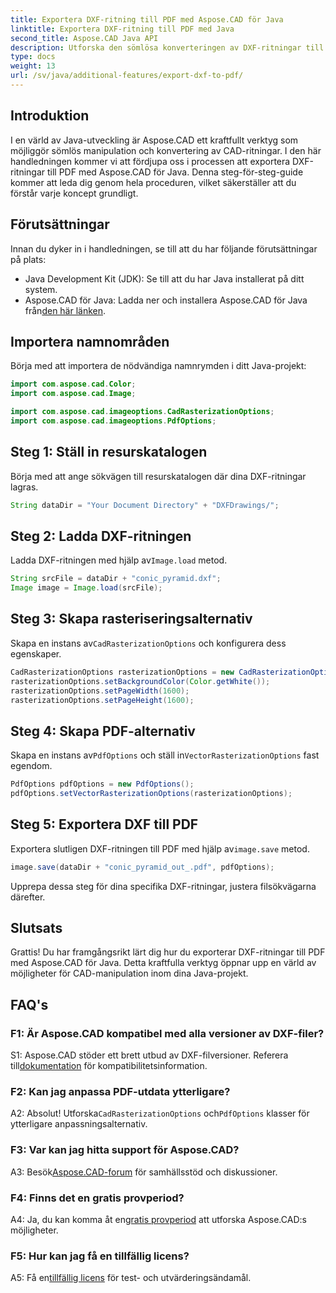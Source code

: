 ```yaml
---
title: Exportera DXF-ritning till PDF med Aspose.CAD för Java
linktitle: Exportera DXF-ritning till PDF med Java
second_title: Aspose.CAD Java API
description: Utforska den sömlösa konverteringen av DXF-ritningar till PDF i Java med Aspose.CAD. Förbättra ditt CAD-arbetsflöde utan ansträngning.
type: docs
weight: 13
url: /sv/java/additional-features/export-dxf-to-pdf/
---
```

## Introduktion

I en värld av Java-utveckling är Aspose.CAD ett kraftfullt verktyg som möjliggör sömlös manipulation och konvertering av CAD-ritningar. I den här handledningen kommer vi att fördjupa oss i processen att exportera DXF-ritningar till PDF med Aspose.CAD för Java. Denna steg-för-steg-guide kommer att leda dig genom hela proceduren, vilket säkerställer att du förstår varje koncept grundligt.

## Förutsättningar

Innan du dyker in i handledningen, se till att du har följande förutsättningar på plats:

- Java Development Kit (JDK): Se till att du har Java installerat på ditt system.
-  Aspose.CAD för Java: Ladda ner och installera Aspose.CAD för Java från[den här länken](https://releases.aspose.com/cad/java/).

## Importera namnområden

Börja med att importera de nödvändiga namnrymden i ditt Java-projekt:

```java
import com.aspose.cad.Color;
import com.aspose.cad.Image;

import com.aspose.cad.imageoptions.CadRasterizationOptions;
import com.aspose.cad.imageoptions.PdfOptions;
```

## Steg 1: Ställ in resurskatalogen

Börja med att ange sökvägen till resurskatalogen där dina DXF-ritningar lagras.

```java
String dataDir = "Your Document Directory" + "DXFDrawings/";
```

## Steg 2: Ladda DXF-ritningen

 Ladda DXF-ritningen med hjälp av`Image.load` metod.

```java
String srcFile = dataDir + "conic_pyramid.dxf";
Image image = Image.load(srcFile);
```

## Steg 3: Skapa rasteriseringsalternativ

 Skapa en instans av`CadRasterizationOptions` och konfigurera dess egenskaper.

```java
CadRasterizationOptions rasterizationOptions = new CadRasterizationOptions();
rasterizationOptions.setBackgroundColor(Color.getWhite());
rasterizationOptions.setPageWidth(1600);
rasterizationOptions.setPageHeight(1600);
```

## Steg 4: Skapa PDF-alternativ

 Skapa en instans av`PdfOptions` och ställ in`VectorRasterizationOptions` fast egendom.

```java
PdfOptions pdfOptions = new PdfOptions();
pdfOptions.setVectorRasterizationOptions(rasterizationOptions);
```

## Steg 5: Exportera DXF till PDF

 Exportera slutligen DXF-ritningen till PDF med hjälp av`image.save` metod.

```java
image.save(dataDir + "conic_pyramid_out_.pdf", pdfOptions);
```

Upprepa dessa steg för dina specifika DXF-ritningar, justera filsökvägarna därefter.

## Slutsats

Grattis! Du har framgångsrikt lärt dig hur du exporterar DXF-ritningar till PDF med Aspose.CAD för Java. Detta kraftfulla verktyg öppnar upp en värld av möjligheter för CAD-manipulation inom dina Java-projekt.

## FAQ's

### F1: Är Aspose.CAD kompatibel med alla versioner av DXF-filer?

 S1: Aspose.CAD stöder ett brett utbud av DXF-filversioner. Referera till[dokumentation](https://reference.aspose.com/cad/java/) för kompatibilitetsinformation.

### F2: Kan jag anpassa PDF-utdata ytterligare?

 A2: Absolut! Utforska`CadRasterizationOptions` och`PdfOptions` klasser för ytterligare anpassningsalternativ.

### F3: Var kan jag hitta support för Aspose.CAD?

 A3: Besök[Aspose.CAD-forum](https://forum.aspose.com/c/cad/19) för samhällsstöd och diskussioner.

### F4: Finns det en gratis provperiod?

 A4: Ja, du kan komma åt en[gratis provperiod](https://releases.aspose.com/) att utforska Aspose.CAD:s möjligheter.

### F5: Hur kan jag få en tillfällig licens?

 A5: Få en[tillfällig licens](https://purchase.aspose.com/temporary-license/) för test- och utvärderingsändamål.